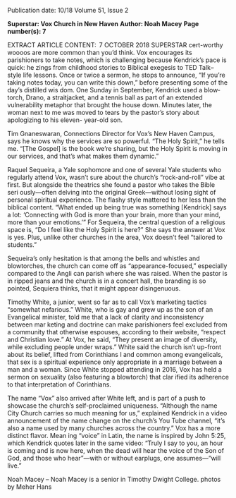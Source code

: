 Publication date: 10/18
Volume 51, Issue 2

**Superstar: Vox Church in New Haven**
**Author: Noah Macey**
**Page number(s): 7**

EXTRACT ARTICLE CONTENT:
 7
OCTOBER 2018
 SUPERSTAR
cert-worthy woooos are more common than you’d think. 
Vox encourages its parishioners to take notes, which is 
challenging because Kendrick’s pace is quick: he zings 
from childhood stories to Biblical exegesis to TED Talk–
style life lessons. Once or twice a sermon, he stops to 
announce, “If you’re taking notes today, you can write this 
down,” before presenting some of the day’s distilled wis­
dom. One Sunday in September, Kendrick used a blow­
torch, Drano, a straitjacket, and a tennis ball as part of an 
extended vulnerability metaphor that brought the house 
down. Minutes later, the woman next to me was moved to 
tears by the pastor’s story about apologizing to his eleven-
year-old son.


Tim Gnaneswaran, Connections Director for Vox’s 
New Haven Campus, says he knows why the services are 
so powerful. “The Holy Spirit,” he tells me. “[The Gospel] 
is the book we’re sharing, but the Holy Spirit is moving in 
our services, and that’s what makes them dynamic.”


Raquel Sequeira, a Yale sophomore and one of several 
Yale students who regularly attend Vox, wasn’t sure about 
the church’s “rock-and-roll” vibe at first. But alongside 
the theatrics she found a pastor who takes the Bible seri­
ously—often delving into the original Greek—without 
losing sight of personal spiritual experience. The flashy 
style mattered to her less than the biblical content. “What 
ended up being true was something [Kendrick] says a lot: 
‘Connecting with God is more than your brain, more than 
your mind, more than your emotions.’” For Sequeira, the 
central question of a religious space is, “Do I feel like the 
Holy Spirit is here?” She says the answer at Vox is yes. 
Plus, unlike other churches in the area, Vox doesn’t feel 
“tailored to students.”


Sequeira’s only hesitation is that among the bells and 
whistles and blowtorches, the church can come off as 
“appearance-focused,” especially compared to the Angli­
can parish where she was raised. When the pastor is in 
ripped jeans and the church is in a concert hall, the 
branding is so pointed, Sequiera thinks, that it might 
appear disingenuous.


Timothy White, a junior, went so far as to call Vox’s 
marketing tactics “somewhat nefarious.” White, who is 
gay and grew up as the son of an Evangelical minister, told 
me that a lack of clarity and inconsistency between mar­
keting and doctrine can make parishioners feel excluded 
from a community that otherwise espouses, according to 
their website, “respect and Christian love.” At Vox, he 
said, “They present an image of diversity, while excluding 
people under wraps.” White said the church isn’t up-front 
about its belief, lifted from Corinthians I and common 
among evangelicals, that sex is a spiritual experience only 
appropriate in a marriage between a man and a woman. 
Since White stopped attending in 2016, Vox has held a 
sermon on sexuality (also featuring a blowtorch) that clar­
ified its adherence to that interpretation of Corinthians.


The name “Vox” also arrived after White left, and is 
part of a push to showcase the church’s self-proclaimed 
uniqueness. “Although the name City Church carries so 
much meaning for us,” explained Kendrick in a video 
announcement of the name change on the church’s You­
Tube channel, “it’s also a name used by many churches 
across the country.” Vox has a more distinct flavor. Mean­
ing “voice” in Latin, the name is inspired by John 5:25, 
which Kendrick quotes later in the same video: “Truly I 
say to you, an hour is coming and is now here, when the 
dead will hear the voice of the Son of God, and those 
who hear”—with or without earplugs, one assumes—“will 
live.”

Noah Macey
– Noah Macey is a senior
in Timothy Dwight College.
photos by Meher Hans